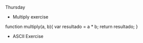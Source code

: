   Thursday

* Multiply exercise

function multiply(a, b){
  var resultado = a * b;
  return resultado;
}

* ASCII Exercise


